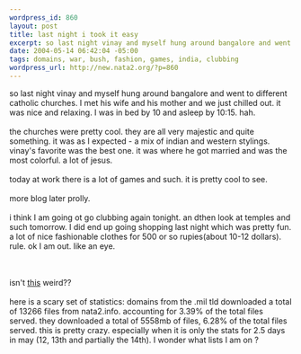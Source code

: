 ```yaml
--- 
wordpress_id: 860
layout: post
title: last night i took it easy
excerpt: so last night vinay and myself hung around bangalore and went to different catholic churches. I met his wife and his mother and we just chilled out. it was nice and relaxing. I was in bed by 10 and asleep by 10:15. hah. the churches were pretty cool. they are all very majestic and quite something. it was as I expected - a mix of indian and western stylings. vinay's favorite was the best ...
date: 2004-05-14 06:42:04 -05:00
tags: domains, war, bush, fashion, games, india, clubbing
wordpress_url: http://new.nata2.org/?p=860
---
```

so last night vinay and myself hung around bangalore and went to different catholic churches. I met his wife and his mother and we just chilled out. it was nice and relaxing. I was in bed by 10 and asleep by 10:15. hah. <Br><Br>the churches were pretty cool. they are all very majestic and quite something. it was as I expected - a mix of indian and western stylings. vinay's favorite was the best one. it was where he got married and was the most colorful. a lot of jesus. <br/><br/>today at work there is a lot of games and such. it is pretty cool to see.<br/><br/>more blog later prolly. <Br><br/>i think I am going ot go clubbing again tonight. an dthen look at temples and such tomorrow. I did end up going shopping last night which was pretty fun. a lot of nice fashionable clothes for 500 or so rupies(about 10-12 dollars). rule. ok I am out. like an eye.

<br/><Br>isn't <a href="http://www.bushwantswar.com/">this</a> weird??<br/><br/>here is a scary set of statistics: domains from the .mil tld downloaded a total of 13266 files from nata2.info. accounting for 3.39% of the total files served. they downloaded a total of 5558mb of files, 6.28% of the total files served. this is pretty crazy. especially when it is only the stats for 2.5 days in may (12, 13th and partially the 14th). I wonder what lists I am on ?
